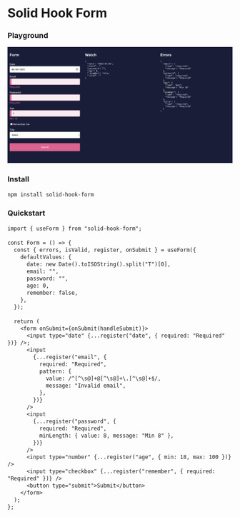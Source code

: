 # Solid Hook Form

### Playground

[<img width="1171" alt="Screenshot 2025-04-05 at 15 01 47" src="https://github.com/tatsmaki/solid-hook-form/blob/master/assets/demo.png" />](https://solid-hook-form.vercel.app/)

### Install

```sh
npm install solid-hook-form
```

### Quickstart

```tsx
import { useForm } from "solid-hook-form";

const Form = () => {
  const { errors, isValid, register, onSubmit } = useForm({
    defaultValues: {
      date: new Date().toISOString().split("T")[0],
      email: "",
      password: "",
      age: 0,
      remember: false,
    },
  });

  return (
    <form onSubmit={onSubmit(handleSubmit)}>
      <input type="date" {...register("date", { required: "Required" })} />;
      <input
        {...register("email", {
          required: "Required",
          pattern: {
            value: /^[^\s@]+@[^\s@]+\.[^\s@]+$/,
            message: "Invalid email",
          },
        })}
      />
      <input
        {...register("password", {
          required: "Required",
          minLength: { value: 8, message: "Min 8" },
        })}
      />
      <input type="number" {...register("age", { min: 18, max: 100 })} />
      <input type="checkbox" {...register("remember", { required: "Required" })} />
      <button type="submit">Submit</button>
    </form>
  );
};
```
